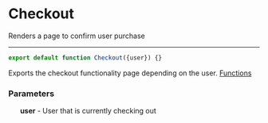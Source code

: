 # Checkout
Renders a page to confirm user purchase

-----

```js
export default function Checkout({user}) {}
```
Exports the checkout functionality page depending on the user. [Functions](./CheckoutComponent.md)
### Parameters
&nbsp;&nbsp;&nbsp;&nbsp;&nbsp;&nbsp;**user** - User that is currently checking out
